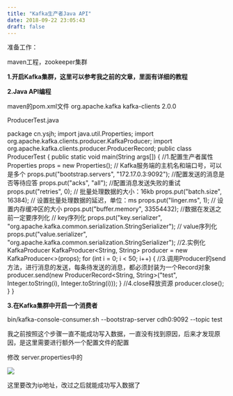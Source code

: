```yaml
---
title: "Kafka生产者Java API"
date: 2018-09-22 23:05:43
draft: false
---
```

准备工作：

maven工程，zookeeper集群

**1.开启Kafka集群，这里可以参考我之前的文章，里面有详细的教程**

**2.Java API编程**

maven的pom.xml文件
<dependencies> <dependency> <groupId>org.apache.kafka</groupId> <artifactId>kafka-clients</artifactId> <version>2.0.0</version> </dependency> </dependencies>

ProducerTest.java

package cn.ysjh; import java.util.Properties; import org.apache.kafka.clients.producer.KafkaProducer; import org.apache.kafka.clients.producer.ProducerRecord; public class ProducerTest { public static void main(String args[]) { //1.配置生产者属性 Properties props = new Properties(); // Kafka服务端的主机名和端口号，可以是多个 props.put("bootstrap.servers", "172.17.0.3:9092"); //配置发送的消息是否等待应答 props.put("acks", "all"); //配置消息发送失败的重试 props.put("retries", 0); // 批量处理数据的大小：16kb props.put("batch.size", 16384); // 设置批量处理数据的延迟，单位：ms props.put("linger.ms", 1); // 设置内存缓冲区的大小 props.put("buffer.memory", 33554432); //数据在发送之前一定要序列化 // key序列化 props.put("key.serializer", "org.apache.kafka.common.serialization.StringSerializer"); // value序列化 props.put("value.serializer", "org.apache.kafka.common.serialization.StringSerializer"); //2.实例化KafkaProducer KafkaProducer<String, String> producer = new KafkaProducer<>(props); for (int i = 0; i < 50; i++) { //3.调用Producer的send方法，进行消息的发送，每条待发送的消息，都必须封装为一个Record对象 producer.send(new ProducerRecord<String, String>("test", Integer.toString(i), Integer.toString(i))); } //4.close释放资源 producer.close(); } }

**3.在Kafka集群中开启一个消费者**

bin/kafka-console-consumer.sh --bootstrap-server cdh0:9092 --topic test

我之前按照这个步骤一直不能成功写入数据，一直没有找到原因，后来才发现原因，是这里需要进行额外一个配置文件的配置

修改 server.properties中的

![](https://img-blog.csdn.net/20180922230425471?watermark/2/text/aHR0cHM6Ly9ibG9nLmNzZG4ubmV0L3lzXzIzMDAxNA==/font/5a6L5L2T/fontsize/400/fill/I0JBQkFCMA==/dissolve/70)

这里要改为ip地址，改过之后就能成功写入数据了